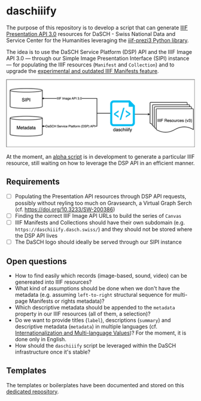 # daschiiify
The purpose of this repository is to develop a script that can generate [IIIF Presentation API 3.0](https://iiif.io/api/presentation/3.0/) resources for DaSCH - Swiss National Data and Service Center for the Humanities leveraging the [iiif-prezi3 Python library](https://iiif-prezi.github.io/iiif-prezi3/). 

The idea is to use the DaSCH Service Platform (DSP) API and the IIIF Image API 3.0 — through our Simple Image Presentation Interface (SIPI) instance — for populating the IIIF resources (`Manifest` and `Collection`) and to upgrade the [experimental and outdated IIIF Manifests feature](https://docs.dasch.swiss/2023.02.02/DSP-API/03-endpoints/api-v2/reading-and-searching-resources/#iiif-manifests).

![High-level overview](overview.png)

At the moment, an [alpha script](/test/daschiiify-alpha.py) is in development to generate a particular IIIF resource, still waiting on how to leverage the DSP API in an efficient manner. 

## Requirements
- [ ] Populating the Presentation API resources through DSP API requests, possibly without reyling too much on Gravsearch, a Virtual Graph Serch (cf. https://doi.org/10.3233/SW-200386)
- [ ] Finding the correct IIIF Image API URLs to build the series of `Canvas`
- [ ] IIIF Manifests and Collections should have their own subdomain (e.g. `https://daschiiify.dasch.swiss/`) and they should not be stored where the DSP API lives
- [ ] The DaSCH logo should ideally be served through our SIPI instance

## Open questions
- How to find easily which records (image-based, sound, video) can be genereated into IIIF resources?
- What kind of assumptions should be done when we don't have the metadata (e.g. assuming `left-to-right` structural sequence for multi-page Manifests or rights metadata)?
- Which descriptive metadata should be appended to the `metadata` property in our IIIF resources (all of them, a selection)?
- Do we want to provide titles (`label`), descriptions (`summary`) and descriptive metadata (`metadata`) in multiple languages (cf. [Internationalization and Multi-language Values](https://iiif.io/api/cookbook/recipe/0006-text-language/))? For the moment, it is done only in English. 
- How should the `daschiiify` script be leveraged within the DaSCH infrastructure once it's stable?

## Templates
The templates or boilerplates have been documented and stored on this [dedicated repository](https://github.com/dasch-swiss/iiif-templates). 